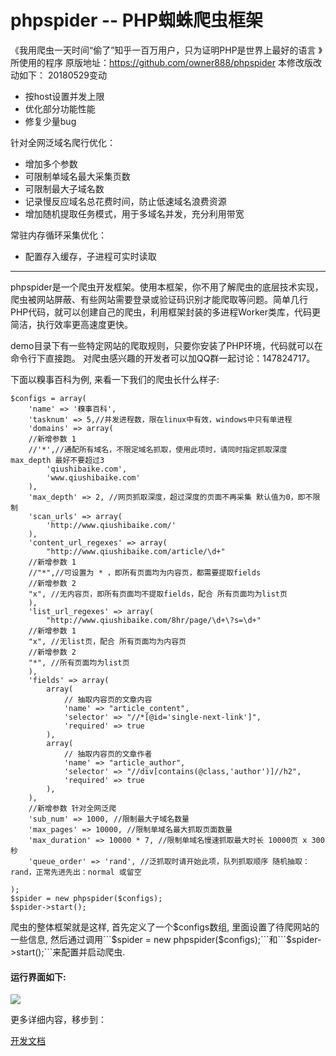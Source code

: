 # phpspider -- PHP蜘蛛爬虫框架
《我用爬虫一天时间“偷了”知乎一百万用户，只为证明PHP是世界上最好的语言 》所使用的程序
原版地址：https://github.com/owner888/phpspider
本修改版改动如下：
20180529变动
- 按host设置并发上限
- 优化部分功能性能
- 修复少量bug

针对全网泛域名爬行优化：
- 增加多个参数
- 可限制单域名最大采集页数
- 可限制最大子域名数
- 记录慢反应域名总花费时间，防止低速域名浪费资源
- 增加随机提取任务模式，用于多域名并发，充分利用带宽

常驻内存循环采集优化：
- 配置存入缓存，子进程可实时读取

-----------------------------

phpspider是一个爬虫开发框架。使用本框架，你不用了解爬虫的底层技术实现，爬虫被网站屏蔽、有些网站需要登录或验证码识别才能爬取等问题。简单几行PHP代码，就可以创建自己的爬虫，利用框架封装的多进程Worker类库，代码更简洁，执行效率更高速度更快。

demo目录下有一些特定网站的爬取规则，只要你安装了PHP环境，代码就可以在命令行下直接跑。 对爬虫感兴趣的开发者可以加QQ群一起讨论：147824717。

下面以糗事百科为例, 来看一下我们的爬虫长什么样子:

```
$configs = array(
    'name' => '糗事百科',
    'tasknum' => 5,//并发进程数，限在linux中有效，windows中只有单进程
    'domains' => array(
	//新增参数 1
	//'*',//通配所有域名，不限定域名抓取，使用此项时，请同时指定抓取深度 max_depth 最好不要超过3
        'qiushibaike.com',
        'www.qiushibaike.com'
    ),
    'max_depth' => 2, //网页抓取深度，超过深度的页面不再采集 默认值为0，即不限制
    'scan_urls' => array(
        'http://www.qiushibaike.com/'
    ),
    'content_url_regexes' => array(
        "http://www.qiushibaike.com/article/\d+"
	//新增参数 1
	//"*",//可设置为 * ，即所有页面均为内容页，都需要提取fields
	//新增参数 2
	"x", //无内容页，即所有页面均不提取fields，配合 所有页面均为list页
    ),
    'list_url_regexes' => array(
        "http://www.qiushibaike.com/8hr/page/\d+\?s=\d+"
	//新增参数 1
	"x", //无list页，配合 所有页面均为内容页
	//新增参数 2
	"*", //所有页面均为list页
    ),
    'fields' => array(
        array(
            // 抽取内容页的文章内容
            'name' => "article_content",
            'selector' => "//*[@id='single-next-link']",
            'required' => true
        ),
        array(
            // 抽取内容页的文章作者
            'name' => "article_author",
            'selector' => "//div[contains(@class,'author')]//h2",
            'required' => true
        ),
    ),
    //新增参数 针对全网泛爬
	'sub_num' => 1000, //限制最大子域名数量
	'max_pages' => 10000, //限制单域名最大抓取页面数量
	'max_duration' => 10000 * 7, //限制单域名慢速抓取最大时长 10000页 x 300秒
	'queue_order' => 'rand', //泛抓取时请开始此项，队列抓取顺序 随机抽取：rand，正常先进先出：normal 或留空

);
$spider = new phpspider($configs);
$spider->start();
```
爬虫的整体框架就是这样, 首先定义了一个$configs数组, 里面设置了待爬网站的一些信息, 然后通过调用```$spider = new phpspider($configs);```和```$spider->start();```来配置并启动爬虫.

#### 运行界面如下:

![](http://www.epooll.com/zhihu/pachong.gif)

更多详细内容，移步到：

[开发文档](http://doc.phpspider.org)
